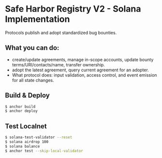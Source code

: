 # Safe Harbor Registry V2 - Solana Implementation

Protocols publish and adopt standardized bug bounties.

## What you can do: 
- create/update agreements, manage in-scope accounts, update bounty terms/URI/contacts/name, transfer ownership.
- adopt the latest agreement, query current agreement for an adopter.
- What protocol does: input validation, access control, and event emission for all state changes.

## Build & Deploy
```bash
$ anchor build
$ anchor deploy
```

## Test Localnet
```bash
$ solana-test-validator --reset
$ solana airdrop 100    
$ solana balance
$ anchor test --skip-local-validator
```